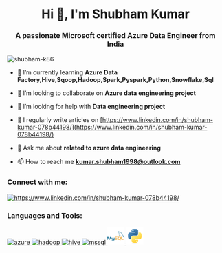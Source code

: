 <h1 align="center">Hi 👋, I'm Shubham Kumar</h1>
<h3 align="center">A passionate Microsoft certified Azure Data Engineer from India</h3>

<p align="left"> <img src="https://komarev.com/ghpvc/?username=shubham-k86&label=Profile%20views&color=0e75b6&style=flat" alt="shubham-k86" /> </p>

- 🌱 I’m currently learning **Azure Data Factory,Hive,Sqoop,Hadoop,Spark,Pyspark,Python,Snowflake,Sql**

- 👯 I’m looking to collaborate on **Azure data engineering project**

- 🤝 I’m looking for help with **Data engineering project**

- 📝 I regularly write articles on [https://www.linkedin.com/in/shubham-kumar-078b44198/](https://www.linkedin.com/in/shubham-kumar-078b44198/)

- 💬 Ask me about **related to azure data engineering**

- 📫 How to reach me **kumar.shubham1998@outlook.com**

<h3 align="left">Connect with me:</h3>
<p align="left">
<a href="https://linkedin.com/in/https://www.linkedin.com/in/shubham-kumar-078b44198/" target="blank"><img align="center" src="https://raw.githubusercontent.com/rahuldkjain/github-profile-readme-generator/master/src/images/icons/Social/linked-in-alt.svg" alt="https://www.linkedin.com/in/shubham-kumar-078b44198/" height="30" width="40" /></a>
</p>

<h3 align="left">Languages and Tools:</h3>
<p align="left"> <a href="https://azure.microsoft.com/en-in/" target="_blank" rel="noreferrer"> <img src="https://www.vectorlogo.zone/logos/microsoft_azure/microsoft_azure-icon.svg" alt="azure" width="40" height="40"/> </a> <a href="https://hadoop.apache.org/" target="_blank" rel="noreferrer"> <img src="https://www.vectorlogo.zone/logos/apache_hadoop/apache_hadoop-icon.svg" alt="hadoop" width="40" height="40"/> </a> <a href="https://hive.apache.org/" target="_blank" rel="noreferrer"> <img src="https://www.vectorlogo.zone/logos/apache_hive/apache_hive-icon.svg" alt="hive" width="40" height="40"/> </a> <a href="https://www.microsoft.com/en-us/sql-server" target="_blank" rel="noreferrer"> <img src="https://www.svgrepo.com/show/303229/microsoft-sql-server-logo.svg" alt="mssql" width="40" height="40"/> </a> <a href="https://www.mysql.com/" target="_blank" rel="noreferrer"> <img src="https://raw.githubusercontent.com/devicons/devicon/master/icons/mysql/mysql-original-wordmark.svg" alt="mysql" width="40" height="40"/> </a> <a href="https://www.python.org" target="_blank" rel="noreferrer"> <img src="https://raw.githubusercontent.com/devicons/devicon/master/icons/python/python-original.svg" alt="python" width="40" height="40"/> </a> </p>

<!---
Shubham-K86/Shubham-K86 is a ✨ special ✨ repository because its `README.md` (this file) appears on your GitHub profile.
You can click the Preview link to take a look at your changes.
--->

